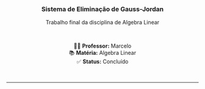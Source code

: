 <div align="center">

<h3 align="center">Sistema de Eliminação de Gauss-Jordan </h3>

<p align="center">Trabalho final da disciplina de Algebra Linear</p>

<br>

<p align="center">
  👨‍🏫 <strong>Professor:</strong> Marcelo <br>
  📚 <strong>Matéria:</strong> Algebra Linear <br>
  ✅ <strong>Status:</strong> Concluído
</p>

<br>
</div>

---
